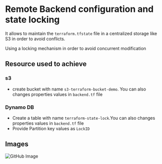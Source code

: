 # Remote Backend configuration and state locking

It allows to maintain the `terraform.tfstate` file in a centralized storage like S3 in order to avoid conflicts.

Using a locking mechanism in order to avoid concurrent modification

## Resource used to achieve

### s3

- create bucket with name `s3-terraform-bucket-demo`. You can also changes properties values in `backend.tf` file

### Dynamo DB

- Create a table with name `terraform-state-lock`.You can also changes properties values in `backend.tf` file
- Provide Partition key values as `LockID`

## Images

![GitHub Image](/images/output.png)
